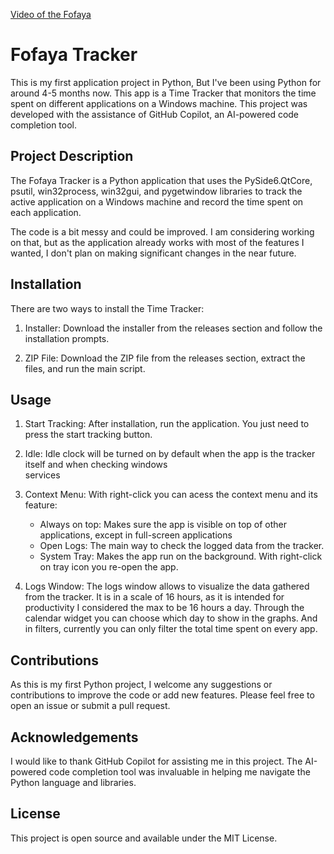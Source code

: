 [Video of the Fofaya](https://www.youtube.com/watch?v=dQw4w9WgXcQ)

# Fofaya Tracker
This is my first application project in Python, But I've been using Python for around 4-5 months now.
This app is a Time Tracker that monitors the time spent on different applications on a Windows machine. This project was developed with the assistance of GitHub Copilot, an AI-powered code completion tool.

## Project Description
The Fofaya Tracker is a Python application that uses the PySide6.QtCore, psutil, win32process, win32gui, and pygetwindow libraries to track the active application on a Windows machine and record the time spent on each application.

The code is a bit messy and could be improved. I am considering working on that, but as the application already works with most of the features I wanted, I don't plan on making significant changes in the near future.

## Installation
There are two ways to install the Time Tracker:

1. Installer: Download the installer from the releases section and follow the installation prompts.

2. ZIP File: Download the ZIP file from the releases section, extract the files, and run the main script.

## Usage
1. Start Tracking: After installation, run the application. You just need to press the start tracking button.
   
2. Idle: Idle clock will be turned on by default when the app is the tracker itself and when checking windows   
   services
   
3. Context Menu: With right-click you can acess the context menu and its feature:
   - Always on top: Makes sure the app is visible on top of other applications, except in full-screen applications
   - Open Logs: The main way to check the logged data from the tracker.
   - System Tray: Makes the app run on the background. With right-click on tray icon you re-open the app.

4. Logs Window: The logs window allows to visualize the data gathered from the tracker. It is in a scale of 16 hours,
   as it is intended for productivity I considered the max to be 16 hours a day. Through the calendar widget you can 
   choose which day to show in the graphs. And in filters, currently you can only filter the total time spent on 
   every app.

## Contributions
As this is my first Python project, I welcome any suggestions or contributions to improve the code or add new features. Please feel free to open an issue or submit a pull request.

## Acknowledgements
I would like to thank GitHub Copilot for assisting me in this project. The AI-powered code completion tool was invaluable in helping me navigate the Python language and libraries.

## License
This project is open source and available under the MIT License.



